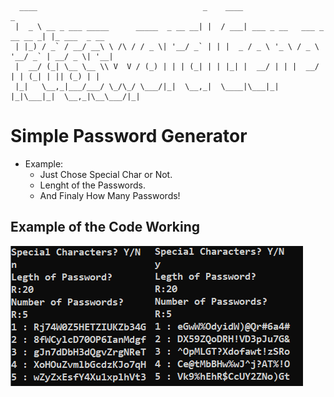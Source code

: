 ```
  ____                                     _    ____                           _
 |  _ \ __ _ ___ _____      _____  _ __ __| |  / ___| ___ _ __   ___ _ __ __ _| |_ ___  _ __
 | |_) / _` / __/ __\ \ /\ / / _ \| '__/ _` | | |  _ / _ \ '_ \ / _ \ '__/ _` | __/ _ \| '__|
 |  __/ (_| \__ \__ \\ V  V / (_) | | | (_| | | |_| |  __/ | | |  __/ | | (_| | || (_) | |
 |_|   \__,_|___/___/ \_/\_/ \___/|_|  \__,_|  \____|\___|_| |_|\___|_|  \__,_|\__\___/|_|

```

# Simple Password Generator

* Example:
	* Just Chose Special Char or Not.
	* Lenght of the Passwords.
	* And Finaly How Many Passwords!


## Example of the Code Working

![Proof](img/Proof.png)